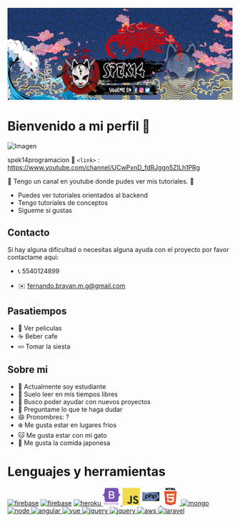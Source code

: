 ![Codeunit06](https://github.com/Codeunit6/Codeunit6/blob/main/anbu.jpg "Codeunit06")

# Bienvenido a mi perfil 👋

![Imagen](https://upload.wikimedia.org/wikipedia/commons/thumb/9/9e/YouTube_Logo_%282013-2017%29.svg/2560px-YouTube_Logo_%282013-2017%29.svg.png "Imagen")

spek14programacion :link: `<link>` : <https://www.youtube.com/channel/UCwPxnD_fdRJggn5ZILh1PRg>

📌 Tengo un canal en youtube donde pudes ver mis tutoriales. 📌

- Puedes ver tutoriales orientados al backend
- Tengo tutoriales de conceptos
- Sigueme si gustas 

## Contacto

Si hay alguna dificultad o necesitas alguna ayuda con el proyecto por favor contactame aqui:
- :telephone_receiver:  5540124899

- :envelope:  fernando.brayan.m.g@gmail.com



## Pasatiempos
- 🎥 Ver peliculas
- ☕ Beber cafe
- 💤 Tomar la siesta

## Sobre mi
- 🔭 Actualmente soy estudiante
- 🌱 Suelo leer en mis tiempos libres
- 🤔 Busco poder ayudar con nuevos proyectos
- 💬 Preguntame lo que te haga dudar
- 😄 Pronombres: ?
- ❄️ Me gusta estar en lugares frios
- 🐱 Me gusta estar con mi gato 
- 🍥 Me gusta la comida japonesa

# Lenguajes y herramientas 
<p align="left"><a href="https://firebase.google.com/" target="_blank" rel="noreferrer"> <img src="https://www.vectorlogo.zone/logos/firebase/firebase-icon.svg" alt="firebase" width="40" height="40"/></a> <a href="https://www.python.org/" target="_blank" rel="noreferrer"> <img src="https://www.vectorlogo.zone/logos/python/python-icon.svg" alt="firebase" width="40" height="40"/></a>  <a href="https://heroku.com" target="_blank" rel="noreferrer"> <img src="https://www.vectorlogo.zone/logos/heroku/heroku-icon.svg" alt="heroku" width="40" height="40"/> </a>  </a> <a href="https://getbootstrap.com" target="_blank" rel="noreferrer"> <img src="https://raw.githubusercontent.com/devicons/devicon/master/icons/bootstrap/bootstrap-plain-wordmark.svg" alt="bootstrap" width="40" height="40"/> </a> <a href="https://developer.mozilla.org/en-US/docs/Web/JavaScript" target="_blank" rel="noreferrer"> <img src="https://raw.githubusercontent.com/devicons/devicon/master/icons/javascript/javascript-original.svg" alt="javascript" width="40" height="40"/></a> <a href="https://www.php.net" target="_blank" rel="noreferrer"> <img src="https://raw.githubusercontent.com/devicons/devicon/master/icons/php/php-original.svg" alt="php" width="40" height="40"/> </a> <a href="https://www.w3.org/html/" target="_blank" rel="noreferrer"> <img src="https://raw.githubusercontent.com/devicons/devicon/master/icons/html5/html5-original-wordmark.svg" alt="html5" width="40" height="40"/> </a> <a href="https://www.mongodb.com/" target="_blank" rel="noreferrer"> <img src="https://www.vectorlogo.zone/logos/mongodb/mongodb-icon.svg" alt="mongo" width="40" height="40"/> </a> <a href="https://nodejs.org/es/" target="_blank" rel="noreferrer"> <img src="https://www.vectorlogo.zone/logos/nodejs/nodejs-icon.svg" alt="node" width="40" height="40"/> </a> <a href="https://angularjs.org/" target="_blank" rel="noreferrer"> <img src="https://www.vectorlogo.zone/util/preview.html?image=/logos/angular/angular-icon.svg" alt="angular" width="40" height="40"/> </a> <a href="https://vuejs.org/" target="_blank" rel="noreferrer"> <img src="https://www.vectorlogo.zone/logos/vuejs/vuejs-icon.svg" alt="vue" width="40" height="40"/> </a> <a href="https://jquery.com/" target="_blank" rel="noreferrer"> <img src="https://www.vectorlogo.zone/logos/jquery/jquery-icon.svg" alt="jquery" width="40" height="40"/> </a> <a href="https://jquery.com/" target="_blank" rel="noreferrer"> <img src="https://www.vectorlogo.zone/logos/jquery/jquery-icon.svg" alt="jquery" width="40" height="40"/> </a> <a href="https://aws.amazon.com/es/" target="_blank" rel="noreferrer"> <img src="https://www.vectorlogo.zone/logos/amazon_aws/amazon_aws-icon.svg" alt="aws" width="40" height="40"/> </a> <a href="https://laravel.com/" target="_blank" rel="noreferrer"> <img src="https://www.vectorlogo.zone/logos/laravel/laravel-icon.svg" alt="laravel" width="40" height="40"/> </a></p>

